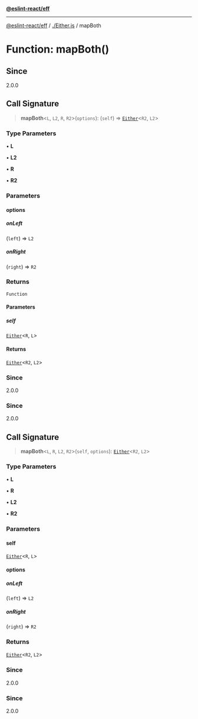 [**@eslint-react/eff**](../../README.md)

***

[@eslint-react/eff](../../README.md) / [./Either.js](../README.md) / mapBoth

# Function: mapBoth()

## Since

2.0.0

## Call Signature

> **mapBoth**\<`L`, `L2`, `R`, `R2`\>(`options`): (`self`) => [`Either`](../type-aliases/Either.md)\<`R2`, `L2`\>

### Type Parameters

• **L**

• **L2**

• **R**

• **R2**

### Parameters

#### options

##### onLeft

(`left`) => `L2`

##### onRight

(`right`) => `R2`

### Returns

`Function`

#### Parameters

##### self

[`Either`](../type-aliases/Either.md)\<`R`, `L`\>

#### Returns

[`Either`](../type-aliases/Either.md)\<`R2`, `L2`\>

### Since

2.0.0

### Since

2.0.0

## Call Signature

> **mapBoth**\<`L`, `R`, `L2`, `R2`\>(`self`, `options`): [`Either`](../type-aliases/Either.md)\<`R2`, `L2`\>

### Type Parameters

• **L**

• **R**

• **L2**

• **R2**

### Parameters

#### self

[`Either`](../type-aliases/Either.md)\<`R`, `L`\>

#### options

##### onLeft

(`left`) => `L2`

##### onRight

(`right`) => `R2`

### Returns

[`Either`](../type-aliases/Either.md)\<`R2`, `L2`\>

### Since

2.0.0

### Since

2.0.0
